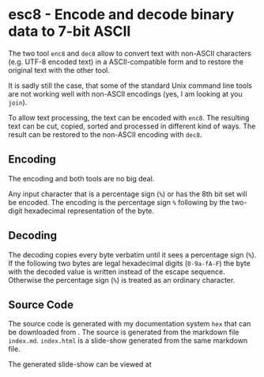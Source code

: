 # esc8 - Encode and decode binary data to 7-bit ASCII

The two tool `enc8` and `dec8` allow to convert text with non-ASCII
characters (e.g. UTF-8 encoded text) in a ASCII-compatible form and to
restore the original text with the other tool.

It is sadly still the case, that some of the standard Unix command line
tools are not working well with non-ASCII encodings (yes, I am looking at
you `join`).

To allow text processing, the text can be encoded with `enc8`. The
resulting text can be cut, copied, sorted and processed in different kind
of ways. The result can be restored to the non-ASCII encoding with
`dec8`.

## Encoding

The encoding and both tools are no big deal.

Any input character that is a percentage sign (`%`) or has the 8th bit
set will be encoded. The encoding is the percentage sign `%` following by
the two-digit hexadecimal representation of the byte.

## Decoding

The decoding copies every byte verbatim until it sees a percentage sign
(`%`). If the following two bytes are legal hexadecimal digits
(`0-9a-fA-F`) the byte with the decoded value is written instead of the
escape sequence. Otherwise the percentage sign (`%`) is treated as an
ordinary character.

## Source Code

The source code is generated with my documentation system `hex` that can
be downloaded from [](https://github.com/itmm/hex). The source is
generated from the markdown file `index.md`. `index.html` is a slide-show
generated from the same markdown file.

The generated slide-show can be viewed at
[](https://itmm.github.io/enc8/)
